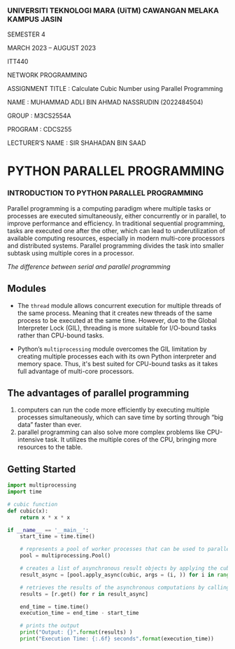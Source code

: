 ### UNIVERSITI TEKNOLOGI MARA (UiTM) CAWANGAN MELAKA KAMPUS JASIN

SEMESTER 4

MARCH 2023 – AUGUST 2023

ITT440

NETWORK PROGRAMMING 

ASSIGNMENT TITLE : Calculate Cubic Number using Parallel Programming

NAME : MUHAMMAD ADLI BIN AHMAD NASSRUDIN (2022484504)

GROUP : M3CS2554A

PROGRAM : CDCS255

LECTURER’S NAME : SIR SHAHADAN BIN SAAD

# PYTHON PARALLEL PROGRAMMING

### INTRODUCTION TO PYTHON PARALLEL PROGRAMMING
Parallel programming is a computing paradigm where multiple tasks or processes are executed simultaneously, either concurrently or in parallel, to improve performance and efficiency. In traditional sequential programming, tasks are executed one after the other, which can lead to underutilization of available computing resources, especially in modern multi-core processors and distributed systems. Parallel programming divides the task into smaller subtask using multiple cores in a processor.
 
*The difference between serial and parallel programming*

## Modules
 * The `thread` module allows concurrent execution for multiple threads of the same process. Meaning that it creates new threads of the same process to be executed at the same time. However, due to the Global Interpreter Lock (GIL), threading is more suitable for I/O-bound tasks rather than CPU-bound tasks.
   
 * Python’s `multiprocessing` module overcomes the GIL limitation by creating multiple processes each with its own Python interpreter and memory space. Thus, it's best suited for CPU-bound tasks as it takes full advantage of multi-core processors.
   
## The advantages of parallel programming
1. computers can run the code more efficiently by executing multiple processes simultaneously, which can save time by sorting through “big data” faster than ever.
2. parallel programming can also solve more complex problems like CPU-intensive task. It utilizes the multiple cores of the CPU, bringing more resources to the table.
   
## Getting Started
```python
import multiprocessing
import time

# cubic function 
def cubic(x):
    return x * x * x

if __name__ == '__main__':
    start_time = time.time()

    # represents a pool of worker processes that can be used to parallelize tasks.
    pool = multiprocessing.Pool()

    # creates a list of asynchronous result objects by applying the cubic function
    result_async = [pool.apply_async(cubic, args = (i, )) for i in range(10)]

    # retrieves the results of the asynchronous computations by calling the get method on each AsyncResult object
    results = [r.get() for r in result_async]

    end_time = time.time()
    execution_time = end_time - start_time

    # prints the output
    print("Output: {}".format(results) ) 
    print("Execution Time: {:.6f} seconds".format(execution_time))
```
